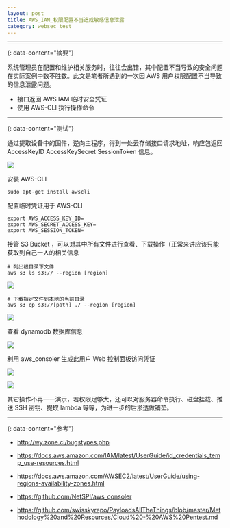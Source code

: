 ```yaml
---
layout: post
title: AWS_IAM_权限配置不当造成敏感信息泄露
category: websec_test
---
```


---
{: data-content="摘要"}

系统管理员在配置和维护相关服务时，往往会出错，其中配置不当导致的安全问题在实际案例中数不胜数。此文是笔者所遇到的一次因 AWS 用户权限配置不当导致的信息泄露问题。

- 接口返回 AWS IAM 临时安全凭证
- 使用 AWS-CLI 执行操作命令

---
{: data-content="测试"}

通过提取设备中的固件，逆向主程序，得到一处云存储接口请求地址，响应包返回 AccessKeyID AccessKeySecret SessionToken 信息。

![](../../../../assets/images/03-1.png)

安装 AWS-CLI

```
sudo apt-get install awscli
```

配置临时凭证用于 AWS-CLI

```
export AWS_ACCESS_KEY_ID=
export AWS_SECRET_ACCESS_KEY=
export AWS_SESSION_TOKEN=
```

接管 S3 Bucket ，可以对其中所有文件进行查看、下载操作（正常来讲应该只能获取到自己一人的相关信息

```
# 列出根目录下文件
aws s3 ls s3:// --region [region]
```

![](../../../../assets/images/03-2.png)

```
# 下载指定文件到本地的当前目录
aws s3 cp s3://[path] ./ --region [region]
```

![](../../../../assets/images/03-3.png)

查看 dynamodb 数据库信息

![](../../../../assets/images/03-4.png)

利用 aws_consoler 生成此用户 Web 控制面板访问凭证

![](../../../../assets/images/03-5.png)

![](../../../../assets/images/03-6.png)

其它操作不再一一演示，若权限足够大，还可以对服务器命令执行、磁盘挂载、推送 SSH 密钥、提取 lambda 等等，为进一步的后渗透做铺垫。

---
{: data-content="参考"}

- http://wy.zone.ci/bugstypes.php

- https://docs.aws.amazon.com/IAM/latest/UserGuide/id_credentials_temp_use-resources.html

- https://docs.aws.amazon.com/AWSEC2/latest/UserGuide/using-regions-availability-zones.html

- https://github.com/NetSPI/aws_consoler

- https://github.com/swisskyrepo/PayloadsAllTheThings/blob/master/Methodology%20and%20Resources/Cloud%20-%20AWS%20Pentest.md

<br>
